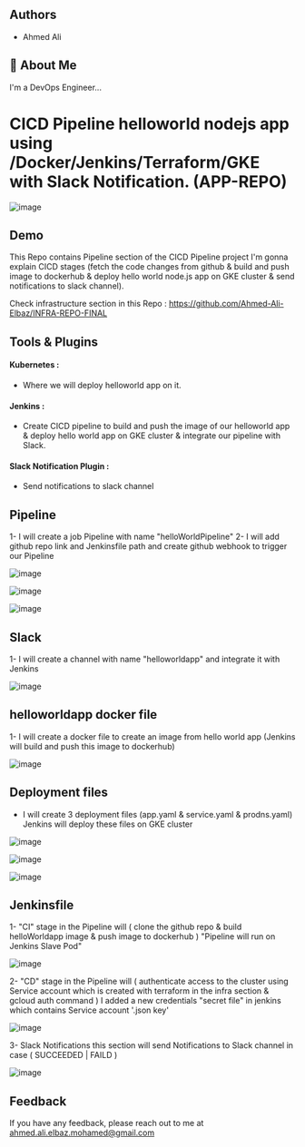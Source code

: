 
## Authors

- Ahmed Ali


## 🚀 About Me
I'm a DevOps Engineer...

# CICD Pipeline helloworld nodejs app using /Docker/Jenkins/Terraform/GKE with Slack Notification. (APP-REPO)


![image](https://drive.google.com/uc?export=view&id=1pPsHfDcJORYH6V9Mkl8g7VTuWtcjy-ZK)
## Demo

This Repo contains Pipeline section of the CICD Pipeline project I'm gonna explain CICD stages (fetch the code changes from github & build and push image to dockerhub & deploy hello world node.js app on GKE cluster & send notifications to slack channel).

Check infrastructure section in this Repo : https://github.com/Ahmed-Ali-Elbaz/INFRA-REPO-FINAL


## Tools & Plugins


#### Kubernetes :


  - Where we will deploy helloworld app on it.


#### Jenkins :


  - Create CICD pipeline to build and push the image of our helloworld app & deploy hello world app on GKE cluster & integrate our pipeline with Slack.


#### Slack Notification Plugin :
  - Send notifications to slack channel
## Pipeline
1- I will create a job Pipeline with name "helloWorldPipeline"
2- I will add github repo link and Jenkinsfile path and create github webhook to trigger our Pipeline 

![image](https://drive.google.com/uc?export=view&id=11i1wx1W3o5tlTkgKiVJZaa6HPBRUIJZh)

![image](https://drive.google.com/uc?export=view&id=1Nq6TQuJILRCe11eRdW7XLL8a9f2Pjn5f)

![image](https://drive.google.com/uc?export=view&id=1Wjky-_MyeMz5xyzREG0SuOG62wU0QRtG)



## Slack
1- I will create a channel with name "helloworldapp" and integrate it with Jenkins

![image](https://drive.google.com/uc?export=view&id=1ZlN7oxRVGIhvraeASbVgGXHUTeT4BlkG)



## helloworldapp docker file

1- I will create a docker file to create an image from hello world app (Jenkins will build and push this image to dockerhub)

![image](https://drive.google.com/uc?export=view&id=1PXIylDxBKhzkFVN-3qPRGgRkeq_sAyH-)


## Deployment files

- I will create 3 deployment files (app.yaml & service.yaml & prodns.yaml) Jenkins will deploy these files on GKE cluster

![image](https://drive.google.com/uc?export=view&id=1EvRWeop1S9Sv0S7yPU0UM-B9t9va0H0Y)

![image](https://drive.google.com/uc?export=view&id=1dkauO-iPWkvDX39EraN_lSiti9swX9Kz)

![image](https://drive.google.com/uc?export=view&id=1lYZzIQgIJDpWG20skXmkZEeZDCtcO6FT)


## Jenkinsfile

1- "CI" stage in the Pipeline will ( clone the github repo & build helloWorldapp image & push image to dockerhub ) "Pipeline will run on Jenkins Slave Pod"

![image](https://drive.google.com/uc?export=view&id=1AuAiGGQoVYy-YoCtOOphQoJ-FgRpz65k)

2- "CD" stage in the Pipeline will ( authenticate access to the cluster using Service account which is created with terraform in the infra section & gcloud auth command )
   I added a new credentials "secret file" in jenkins which contains Service account '.json key'

![image](https://drive.google.com/uc?export=view&id=18cp-nRc0sey3fRR_YJF4VIwQbtkCHFbf)

3- Slack Notifications this section will send Notifications to Slack channel in case ( SUCCEEDED | FAILD )

![image](https://drive.google.com/uc?export=view&id=1_NQ2U_cEODtJGnXm0uG6q8WtYXwBuHK-)





## Feedback

If you have any feedback, please reach out to me at ahmed.ali.elbaz.mohamed@gmail.com
